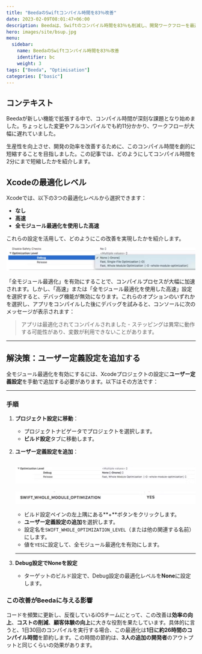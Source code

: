 ```yaml
---
title: "BeedaのSwiftコンパイル時間を83％改善"
date: 2023-02-09T08:01:47+06:00
description: Beedaは、Swiftのコンパイル時間を83％も削減し、開発ワークフローを最適化することに成功しました。この改善により、開発者の効率が向上し、貴重な時間を節約できます。
hero: images/site/bsup.jpg
menu:
  sidebar:
    name: BeedaのSwiftコンパイル時間を83％改善
    identifier: bc
    weight: 3
tags: ["Beeda", "Optimisation"]
categories: ["basic"]
---
```


## コンテキスト

Beedaが新しい機能で拡張する中で、コンパイル時間が深刻な課題となり始めました。ちょっとした変更やフルコンパイルでも約11分かかり、ワークフローが大幅に遅れていました。

生産性を向上させ、開発の効率を改善するために、このコンパイル時間を劇的に短縮することを目指しました。この記事では、どのようにしてコンパイル時間を2分にまで短縮したかを紹介します。

## Xcodeの最適化レベル

Xcodeでは、以下の3つの最適化レベルから選択できます：
- **なし**
- **高速**
- **全モジュール最適化を使用した高速**

これらの設定を活用して、どのようにこの改善を実現したかを紹介します。

![image info](/images/site/bc.jpg)

「全モジュール最適化」を有効にすることで、コンパイルプロセスが大幅に加速されます。しかし、「高速」または「全モジュール最適化を使用した高速」設定を選択すると、デバッグ機能が無効になります。これらのオプションのいずれかを選択し、アプリをコンパイルした後にデバッグを試みると、コンソールに次のメッセージが表示されます：

> アプリは最適化されてコンパイルされました - ステッピングは異常に動作する可能性があり、変数が利用できないことがあります。

---

## 解決策：ユーザー定義設定を追加する
全モジュール最適化を有効にするには、Xcodeプロジェクトの設定に**ユーザー定義設定**を手動で追加する必要があります。以下はその方法です：

---

### 手順

1. **プロジェクト設定に移動**：
   - プロジェクトナビゲータでプロジェクトを選択します。
   - **ビルド設定**タブに移動します。

2. **ユーザー定義設定を追加**：

   ![image info](/images/site/ol.jpg)
   ---

   ![image info](/images/site/mo.jpg)

   - ビルド設定ペインの左上隅にある**+**ボタンをクリックします。
   - **ユーザー定義設定の追加**を選択します。
   - 設定名を`SWIFT_WHOLE_OPTIMIZATION_LEVEL`（または他の関連する名前）にします。
   - 値を`YES`に設定して、全モジュール最適化を有効にします。
   ---

3. **Debug設定でNoneを設定**  
   - ターゲットのビルド設定で、Debug設定の最適化レベルを**None**に設定します。

### この改善がBeedaに与える影響

コードを頻繁に更新し、反復しているiOSチームにとって、この改善は**効率の向上**、**コストの削減**、**顧客体験の向上**に大きな役割を果たしています。具体的に言うと、1日30回のコンパイルを実行する場合、この最適化は**1日に約26時間のコンパイル時間**を節約します。この時間の節約は、**3人の追加の開発者**のアウトプットと同じくらいの効果があります。



